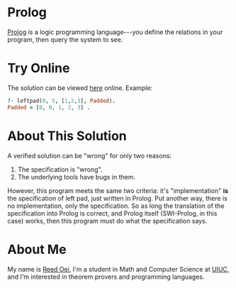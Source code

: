# Prolog

[Prolog](https://www.swi-prolog.org/) is a logic programming language---you define the relations in your program, then query the system to see.

# Try Online

The solution can be viewed [here](https://swish.swi-prolog.org/p/Leftpad.pl) online.
Example:

```prolog
?- leftpad(0, 5, [1,2,3], Padded).
Padded = [0, 0, 1, 2, 3] .
```

# About This Solution

A verified solution can be "wrong" for only two reasons:
1. The specification is "wrong".
2. The underlying tools have bugs in them.

However, this program meets the same two criteria: it's "implementation" **is** the specification of left pad, just written in Prolog.
Put another way, there is no implementation, only the specification.
So as long the translation of the specification into Prolog is correct, and Prolog itself (SWI-Prolog, in this case) works, then this program must do what the specification says.

# About Me

My name is [Reed Oei](http://reedoei.com), I'm a student in Math and Computer Science at [UIUC](https://illinois.edu/), and I'm interested in theorem provers and programming languages.

